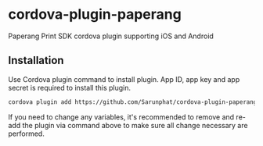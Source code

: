 # cordova-plugin-paperang
Paperang Print SDK cordova plugin supporting iOS and Android

## Installation
Use Cordova plugin command to install plugin. App ID, app key and app secret is required to install this plugin.

```bash
cordova plugin add https://github.com/Sarunphat/cordova-plugin-paperang.git --variable APP_ID=YOUR_APP_ID --variable APP_KEY=YOUR_APP_KEY --variable APP_SECRET=YOUR_APP_SECRET
```

If you need to change any variables, it's recommended to remove and re-add the plugin via command above to make sure all change necessary are performed.
